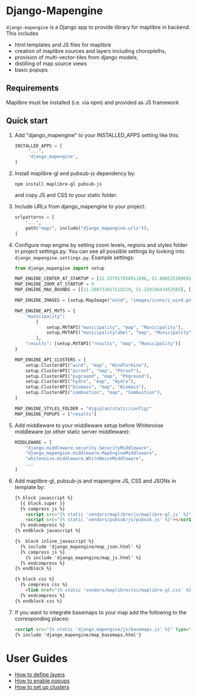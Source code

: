 # Django-Mapengine

`django-mapengine` is a Django app to provide library for maplibre in backend.
This includes
- html templates and JS files for maplibre
- creation of maplibre sources and layers including choropleths,
- provision of multi-vector-tiles from django models,
- distilling of map source views
- basic popups

## Requirements

Maplibre must be installed (i.e. via npm) and provided as JS framework

## Quick start

1. Add "django_mapengine" to your INSTALLED_APPS setting like this:
   ```python
   INSTALLED_APPS = [
        "...",
        'django_mapengine',
   ]
   ```
2. Install maplibre-gl and pubsub-js dependency by:
   ```shell
   npm install maplibre-gl pubsub-js
   ```
   and copy JS and CSS to your static folder.

3. Include URLs from django_mapengine to your project:
   ```python
   urlpatterns = [
       "...",
       path("map/", include("django_mapengine.urls")),
   ]
   ```

4. Configure map engine by setting zoom levels, regions and styles folder in project settings.py.
   You can see all possible settings by looking into `django_mapengine.settings.py`.
   Example settings:

   ```python
   from django_mapengine import setup

   MAP_ENGINE_CENTER_AT_STARTUP = [12.537917858911896, 51.80812518969171]
   MAP_ENGINE_ZOOM_AT_STARTUP = 9
   MAP_ENGINE_MAX_BOUNDS = [[11.280733017118229, 51.22918643452503], [13.616574868700604, 52.35515806663738]]

   MAP_ENGINE_IMAGES = [setup.MapImage("wind", "images/icons/i_wind.png")]

   MAP_ENGINE_API_MVTS = {
       "municipality":
           [
               setup.MVTAPI("municipality", "map", "Municipality"),
               setup.MVTAPI("municipalitylabel", "map", "Municipality", "label_tiles"),
           ],
       "results": [setup.MVTAPI("results", "map", "Municipality")]
   }

   MAP_ENGINE_API_CLUSTERS = [
       setup.ClusterAPI("wind", "map", "WindTurbine"),
       setup.ClusterAPI("pvroof", "map", "PVroof"),
       setup.ClusterAPI("pvground", "map", "PVground"),
       setup.ClusterAPI("hydro", "map", "Hydro"),
       setup.ClusterAPI("biomass", "map", "Biomass"),
       setup.ClusterAPI("combustion", "map", "Combustion"),
   ]

   MAP_ENGINE_STYLES_FOLDER = "digiplan/static/config/"
   MAP_ENGINE_POPUPS = ["results"]
   ```

5. Add middleware to your middleware setup before Whitenoise middleware (or other static server middleware):
   ```python
   MIDDLEWARE = [
       "django.middleware.security.SecurityMiddleware",
       "django_mapengine.middleware.MapEngineMiddleware",
       "whitenoise.middleware.WhiteNoiseMiddleware",
       ...
   ]
   ```

6. Add maplibre-gl, pubsub-js and mapengine JS, CSS and JSONs in template by:
   ```html
   {% block javascript %}
     {{ block.super }}
     {% compress js %}
       <script src="{% static 'vendors/maplibre/js/maplibre-gl.js' %}"></script>
       <script src="{% static 'vendors/pubsub/js/pubsub.js' %}"></script>
     {% endcompress %}
   {% endblock javascript %}

   {%  block inline_javascript %}
     {% include 'django_mapengine/map_json.html' %}
     {% compress js %}
       {% include 'django_mapengine/map_js.html' %}
     {% endcompress %}
   {% endblock %}

   {% block css %}
     {% compress css %}
       <link href="{% static 'vendors/maplibre/css/maplibre-gl.css' %}" rel='stylesheet'/>
     {% endcompress %}
   {% endblock css %}
   ```

7. If you want to integrate basemaps to your map add the following to the corresponding places:
   ```html
   <script src="{% static 'django_mapengine/js/basemaps.js' %}" type="text/javascript"></script>
   {% include 'django_mapengine/map_basemaps.html'}
   ```

# User Guides

- [How to define layers](docs/LAYERS.md)
- [How to enable popups](docs/POPUPS.md)
- [How to set up clusters](docs/CLUSTERS.md)
